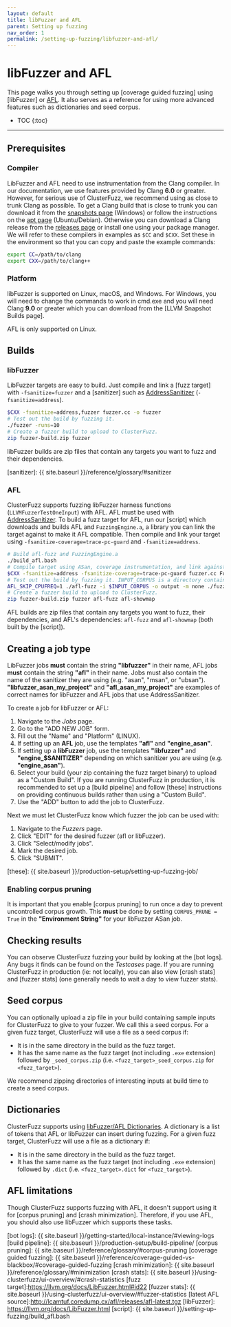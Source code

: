 ```yaml
---
layout: default
title: libFuzzer and AFL
parent: Setting up fuzzing
nav_order: 1
permalink: /setting-up-fuzzing/libfuzzer-and-afl/
---
```


# libFuzzer and AFL
This page walks you through setting up [coverage guided fuzzing] using
[libFuzzer] or [AFL]. It also serves as a reference for using more advanced
features such as dictionaries and seed corpus.

- TOC
{:toc}

---

## Prerequisites

### Compiler
LibFuzzer and AFL need to use instrumentation from the Clang compiler. In our
documentation, we use features provided by Clang **6.0** or greater. However,
for serious use of ClusterFuzz, we recommend using as close to trunk Clang as
possible. To get a Clang build that is close to trunk you can download it from
the [snapshots page] (Windows) or follow the instructions on the [apt page]
(Ubuntu/Debian). Otherwise you can download a Clang release from the [releases
page] or install one using your package manager. We will refer to these
compilers in examples as `$CC` and `$CXX`. Set these in the environment so that
you can copy and paste the example commands:

```bash
export CC=/path/to/clang
export CXX=/path/to/clang++
```

[releases page]: http://releases.llvm.org/download.html
[apt page]: https://apt.llvm.org/
[snapshots page]: https://llvm.org/builds/

### Platform
libFuzzer is supported on Linux, macOS, and Windows. For Windows, you will need
to change the commands to work in cmd.exe and you will need Clang **9.0** or
greater which you can download from the [LLVM Snapshot Builds page].

AFL is only supported on Linux.

## Builds

### libFuzzer
LibFuzzer targets are easy to build. Just compile and link a [fuzz target] with
`-fsanitize=fuzzer` and a [sanitizer] such as [AddressSanitizer]
(`-fsanitize=address`).

```bash
$CXX -fsanitize=address,fuzzer fuzzer.cc -o fuzzer
# Test out the build by fuzzing it.
./fuzzer -runs=10
# Create a fuzzer build to upload to ClusterFuzz.
zip fuzzer-build.zip fuzzer
```

libFuzzer builds are zip files that contain any targets you want to fuzz and
their dependencies.

[sanitizer]: {{ site.baseurl }}/reference/glossary/#sanitizer

### AFL
ClusterFuzz supports fuzzing libFuzzer harness functions
(`LLVMFuzzerTestOneInput`) with AFL. AFL must be used with [AddressSanitizer].
To build a fuzz target for AFL, run our [script] which downloads and builds AFL
and `FuzzingEngine.a`, a library you can link the target against to make it AFL
compatible. Then compile and link your target using
`-fsanitize-coverage=trace-pc-guard` and `-fsanitize=address`.


```bash
# Build afl-fuzz and FuzzingEngine.a
./build_afl.bash
# Compile target using ASan, coverage instrumentation, and link against FuzzingEngine.a
$CXX -fsanitize=address -fsanitize-coverage=trace-pc-guard fuzzer.cc FuzzingEngine.a -o fuzzer
# Test out the build by fuzzing it. INPUT_CORPUS is a directory containing files. Ctrl-C when done.
AFL_SKIP_CPUFREQ=1 ./afl-fuzz -i $INPUT_CORPUS -o output -m none ./fuzzer
# Create a fuzzer build to upload to ClusterFuzz.
zip fuzzer-build.zip fuzzer afl-fuzz afl-showmap
```

AFL builds are zip files that contain any targets you want to fuzz, their
dependencies, and AFL's dependencies: `afl-fuzz` and `afl-showmap` (both built
by the [script]).

## Creating a job type
LibFuzzer jobs **must** contain the string **"libfuzzer"** in their name, AFL
jobs **must** contain the string **"afl"** in their name. Jobs must also contain
the name of the sanitizer they are using (e.g. "asan", "msan",  or "ubsan").
**"libfuzzer_asan_my_project"** and **"afl_asan_my_project"** are examples of
correct names for libFuzzer and AFL jobs that use AddressSanitizer.

To create a job for libFuzzer or AFL:
1. Navigate to the *Jobs* page.
2. Go to the "ADD NEW JOB" form.
3. Fill out the "Name" and "Platform" (LINUX).
  1. If setting up an **AFL** job, use the templates **"afl"** and
     **"engine_asan"**.
  2. If setting up a **libFuzzer** job, use the templates **"libfuzzer"** and
     **"engine_$SANITIZER"** depending on which sanitizer you are using (e.g.
     **"engine_asan"**).
4. Select your build (your zip containing the fuzz target binary) to upload as a
   "Custom Build". If you are running ClusterFuzz in production, it is
   recommended to set up a [build pipeline] and follow [these] instructions on
   providing continuous builds rather than using a "Custom Build".
5. Use the "ADD" button to add the job to ClusterFuzz.

Next we must let ClusterFuzz know which fuzzer the job can be used with:
1. Navigate to the *Fuzzers* page.
2. Click "EDIT" for the desired fuzzer (afl or libFuzzer).
3. Click "Select/modify jobs".
4. Mark the desired job.
5. Click "SUBMIT".

[these]: {{ site.baseurl }}/production-setup/setting-up-fuzzing-job/

### Enabling corpus pruning
It is important that you enable [corpus pruning] to run once a day to prevent
uncontrolled corpus growth. This **must** be done by setting `CORPUS_PRUNE =
True` in the **"Environment String"** for your libFuzzer ASan job.

## Checking results
You can observe ClusterFuzz fuzzing your build by looking at the [bot logs]. Any
bugs it finds can be found on the *Testcases* page. If you are running
ClusterFuzz in production (ie: not locally), you can also view [crash stats] and
[fuzzer stats] (one generally needs to wait a day to view fuzzer stats).

## Seed corpus
You can optionally upload a zip file in your build containing sample inputs for
ClusterFuzz to give to your fuzzer. We call this a seed corpus. For a given fuzz
target, ClusterFuzz will use a file as a seed corpus if:

* It is in the same directory in the build as the fuzz target.
* It has the same name as the fuzz target (not including `.exe` extension)
  followed by `_seed_corpus.zip` (i.e. `<fuzz_target>_seed_corpus.zip` for
  `<fuzz_target>`).

We recommend zipping directories of interesting inputs at build time to create a
seed corpus.

## Dictionaries
ClusterFuzz supports using [libFuzzer/AFL Dictionaries]. A dictionary is a list
of tokens that AFL or libFuzzer can insert during fuzzing. For a given fuzz
target, ClusterFuzz will use a file as a dictionary if:

* It is in the same directory in the build as the fuzz target.
* It has the same name as the fuzz target (not including `.exe` extension)
  followed by `.dict` (i.e. `<fuzz_target>.dict` for `<fuzz_target>`).

[libFuzzer/AFL Dictionaries]: https://llvm.org/docs/LibFuzzer.html#dictionaries

## AFL limitations
Though ClusterFuzz supports fuzzing with AFL, it doesn't support using it for
[corpus pruning] and [crash minimization]. Therefore, if you use AFL, you should
also use libFuzzer which supports these tasks.

[AFL]: http://lcamtuf.coredump.cx/afl/
[AddressSanitizer]: https://clang.llvm.org/docs/AddressSanitizer.html
[afl_driver.cpp]: https://raw.githubusercontent.com/llvm-mirror/compiler-rt/master/lib/fuzzer/afl/afl_driver.cpp
[bot logs]: {{ site.baseurl }}/getting-started/local-instance/#viewing-logs
[build pipeline]: {{ site.baseurl }}/production-setup/build-pipeline/
[corpus pruning]: {{ site.baseurl }}/reference/glossary/#corpus-pruning
[coverage guided fuzzing]: {{ site.baseurl }}/reference/coverage-guided-vs-blackbox/#coverage-guided-fuzzing
[crash minimization]: {{ site.baseurl }}/reference/glossary/#minimization
[crash stats]: {{ site.baseurl }}/using-clusterfuzz/ui-overview/#crash-statistics
[fuzz target]:https://llvm.org/docs/LibFuzzer.html#id22
[fuzzer stats]: {{ site.baseurl }}/using-clusterfuzz/ui-overview/#fuzzer-statistics
[latest AFL source]:http://lcamtuf.coredump.cx/afl/releases/afl-latest.tgz
[libFuzzer]: https://llvm.org/docs/LibFuzzer.html
[script]: {{ site.baseurl }}/setting-up-fuzzing/build_afl.bash
